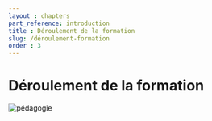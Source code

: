 ```yaml
---
layout : chapters
part_reference: introduction
title : Déroulement de la formation 
slug: /déroulement-formation 
order : 3
---
```



# Déroulement de la formation 


![pédagogie](/html-css-js/images/introduction/introduction/pédagogie.svg)
